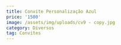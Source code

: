 ```yaml
---
title: Convite Personalização Azul
price: '1500'
image: /assets/img/uploads/cv9 - copy.jpg
category: Diversos
tag: Convites
---
```


